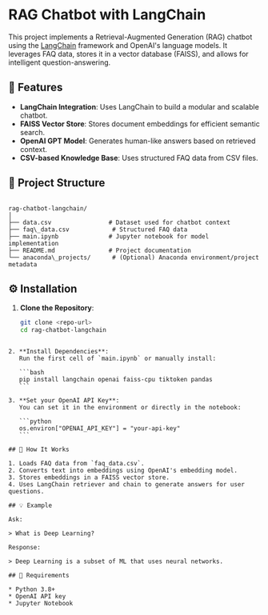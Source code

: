 # RAG Chatbot with LangChain

This project implements a Retrieval-Augmented Generation (RAG) chatbot using the [LangChain](https://www.langchain.com/) framework and OpenAI's language models. It leverages FAQ data, stores it in a vector database (FAISS), and allows for intelligent question-answering.

## 🚀 Features

- **LangChain Integration**: Uses LangChain to build a modular and scalable chatbot.
- **FAISS Vector Store**: Stores document embeddings for efficient semantic search.
- **OpenAI GPT Model**: Generates human-like answers based on retrieved context.
- **CSV-based Knowledge Base**: Uses structured FAQ data from CSV files.

## 📂 Project Structure

```

rag-chatbot-langchain/
│
├── data.csv                # Dataset used for chatbot context
├── faq\_data.csv            # Structured FAQ data
├── main.ipynb              # Jupyter notebook for model implementation
├── README.md               # Project documentation
└── anaconda\_projects/      # (Optional) Anaconda environment/project metadata

````

## ⚙️ Installation

1. **Clone the Repository**:
   ```bash
   git clone <repo-url>
   cd rag-chatbot-langchain
````

2. **Install Dependencies**:
   Run the first cell of `main.ipynb` or manually install:

   ```bash
   pip install langchain openai faiss-cpu tiktoken pandas
   ```

3. **Set your OpenAI API Key**:
   You can set it in the environment or directly in the notebook:

   ```python
   os.environ["OPENAI_API_KEY"] = "your-api-key"
   ```

## 🧠 How It Works

1. Loads FAQ data from `faq_data.csv`.
2. Converts text into embeddings using OpenAI's embedding model.
3. Stores embeddings in a FAISS vector store.
4. Uses LangChain retriever and chain to generate answers for user questions.

## 💡 Example

Ask:

> What is Deep Learning?

Response:

> Deep Learning is a subset of ML that uses neural networks.

## 📌 Requirements

* Python 3.8+
* OpenAI API key
* Jupyter Notebook
